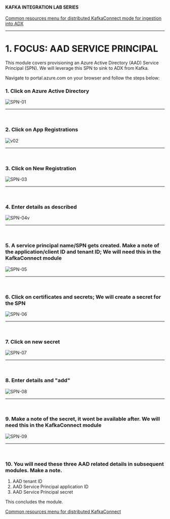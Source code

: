 #### KAFKA INTEGRATION LAB SERIES

[Common resources menu for distributed KafkaConnect mode for ingestion into ADX](README.md)
<hr>

# 1. FOCUS: AAD SERVICE PRINCIPAL
This module covers provisioning an Azure Active Directory (AAD) Service Principal (SPN).  We will leverage this SPN to sink to ADX from Kafka.<br>  

Navigate to portal.azure.com on your browser and follow the steps below:<br>

### 1. Click on Azure Active Directory
![SPN-01](../images/01-spn-01.png)
<br>
<hr>
<br>

### 2. Click on App Registrations
![v02](../images/01-spn-02.png)
<br>
<hr>
<br>

### 3. Click on New Registration
![SPN-03](../images/01-spn-03.png)
<br>
<hr>
<br>


### 4. Enter details as described
![SPN-04v](../images/01-spn-04.png)
<br>
<hr>
<br>

### 5. A service principal name/SPN gets created.  Make a note of the application/client ID and tenant ID; We will need this in the KafkaConnect module
![SPN-05](../images/01-spn-05.png)
<br>
<hr>
<br>

### 6. Click on certificates and secrets; We will create a secret for the SPN
![SPN-06](../images/01-spn-06.png)
<br>
<hr>
<br>

### 7. Click on new secret
![SPN-07](../images/01-spn-07.png)
<br>
<hr>
<br>

### 8. Enter details and "add"
![SPN-08](../images/01-spn-08.png)
<br>
<hr>
<br>

### 9. Make a note of the secret, it wont be available after.  We will need this in the KafkaConnect module
![SPN-09](../images/01-spn-09.png)
<br>
<hr>
<br>

### 10.  You will need these three AAD related details in subsequent modules.  Make a note.

1.  AAD tenant ID
2.  AAD Service Principal application ID
3.  AAD Service Principal secret

This concludes the module.<br>

[Common resources menu for distributed KafkaConnect](README.md)
